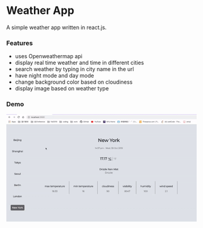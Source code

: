 # Weather App

A simple weather app written in react.js.

### Features

* uses Openweathermap api
* display real time weather and time in different cities
* search weather by typing in city name in the url
* have night mode and day mode
* change background color based on cloudiness
* display image based on weather type


### Demo


![](weather-app-demo.gif)
